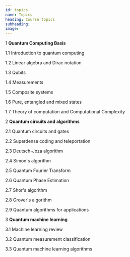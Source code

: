```yaml
---
id: topics
name: Topics
heading: Course topics
subheading: 
image: 
---
```


1 **Quantum Computing Basis**

1.1 Introduction to quantum computing					

1.2 Linear algebra and Dirac notation

1.3 Qubits

1.4 Measurements 

1.5 Composite systems	

1.6 Pure, entangled and mixed states

1.7 Theory of computation and Computational Complexity

2 **Quantum circuits and algorithms**
					
2.1 Quantum circuits and gates

2.2 Superdense coding and teleportation

2.3 Deutsch-Joza algorithm

2.4 Simon's algorithm

2.5 Quantum Fourier Transform 

2.6 Quantum Phase Estimation

2.7 Shor's algorithm

2.8 Grover's algorithm

2.9 Quantum algorithms for applications
				
3 **Quantum machine learning**

3.1 Machine learning review

3.2 Quantum measurement classification

3.3 Quantum machine learning algorithms

